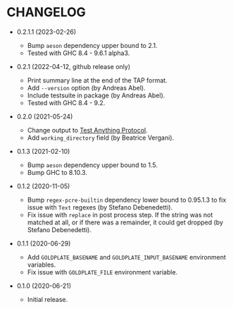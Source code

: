 # CHANGELOG

 -  0.2.1.1 (2023-02-26)
     *  Bump `aeson` dependency upper bound to 2.1.
     *  Tested with GHC 8.4 - 9.6.1 alpha3.

 -  0.2.1 (2022-04-12, github release only)
     *  Print summary line at the end of the TAP format.
     *  Add `--version` option (by Andreas Abel).
     *  Include testsuite in package (by Andreas Abel).
     *  Tested with GHC 8.4 - 9.2.

 -  0.2.0 (2021-05-24)
     *  Change output to [Test Anything Protocol](https://testanything.org/).
     *  Add `working_directory` field (by Beatrice Vergani).

 -  0.1.3 (2021-02-10)
     *  Bump `aeson` dependency upper bound to 1.5.
     *  Bump GHC to 8.10.3.

 -  0.1.2 (2020-11-05)
     *  Bump `regex-pcre-builtin` dependency lower bound to 0.95.1.3 to fix
        issue with `Text` regexes (by Stefano Debenedetti).
     *  Fix issue with `replace` in post process step.  If the string was not
        matched at all, or if there was a remainder, it could get dropped
        (by Stefano Debenedetti).

 -  0.1.1 (2020-06-29)
     *  Add `GOLDPLATE_BASENAME` and `GOLDPLATE_INPUT_BASENAME` environment
        variables.
     *  Fix issue with `GOLDPLATE_FILE` environment variable.

 -  0.1.0 (2020-06-21)
     *  Initial release.
